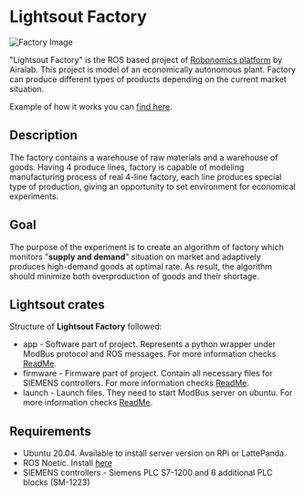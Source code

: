 # Lightsout Factory

![Factory Image](./misc/factory.png)

"Lightsout Factory" is the ROS based project of [Robonomics platform][db1] by Airalab. This project is model of an economically autonomous plant. Factory can produce different types of products depending on the current market situation. 

Example of how it works you can [find here][yu1].

## Description

The factory contains a warehouse of raw materials and a warehouse of goods. Having 4 produce lines, factory is capable of modeling manufacturing process of real 4-line factory, each line produces special type of production, giving an opportunity to set environment for economical experiments.

## Goal

The purpose of the experiment is to create an algorithm of factory which monitors "**supply and demand**" situation on market and adaptively produces high-demand goods at optimal rate. As result, the algorithm should minimize both overproduction of goods and their shortage.

## Lightsout crates
Structure of **Lightsout Factory** followed:

- app - Software part of project. Represents a python wrapper under ModBus protocol and ROS messages. For more information checks [ReadMe][db2]. 
- firmware - Firmware part of project. Contain all necessary files for SIEMENS controllers. For more information checks [ReadMe][db3].
- launch - Launch files. They need to start ModBus server on ubuntu. For more information checks [ReadMe][db4].

## Requirements
- Ubuntu 20.04. Available to install server version on RPi or LattePanda.
- ROS Noetic. Install [here][db5]
- SIEMENS controllers - Siemens PLC S7-1200 and 6 additional PLC blocks (SM-1223)




[db1]: <https://robonomics.network/>
[db2]: <app/README.md>
[db3]: <firmware/README.md>
[db4]: <launch/README.md>
[db5]: <http://wiki.ros.org/noetic/Installation>
[yu1]: <https://www.youtube.com/playlist?list=PL009YD81fX3LoJHFsSpESREtFYq7dqAUl>